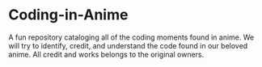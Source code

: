 # Coding-in-Anime
A fun repository cataloging all of the coding moments found in anime. We will try to identify, credit, and understand the code found in our beloved anime.
All credit and works belongs to the original owners.

